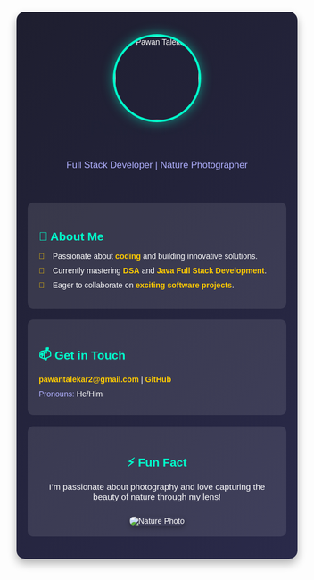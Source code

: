 <div style="font-family: 'Arial', sans-serif; max-width: 800px; margin: 0 auto; padding: 20px; background: linear-gradient(135deg, #1e1e2f, #2a2a4a); border-radius: 15px; box-shadow: 0 8px 16px rgba(0,0,0,0.3); color: #fff;">

<!-- Header with Avatar and Name -->
<div style="text-align: center; padding: 20px;">
    <img src="https://avatars.githubusercontent.com/u/YOUR_GITHUB_ID?v=4" alt="Pawan Talekar" style="width: 150px; height: 150px; border-radius: 50%; border: 4px solid #00ffcc; box-shadow: 0 0 20px rgba(0,255,204,0.5);">
    <h1 style="font-size: 2.5em; margin: 10px 0; color: #00ffcc; text-shadow: 2px 2px 4px rgba(0,0,0,0.5); animation: fadeIn 1s ease-in;">Pawan Talekar</h1>
    <p style="font-size: 1.2em; color: #b0b0ff;">Full Stack Developer | Nature Photographer</p>
</div>

<!-- About Section -->
<div style="background: rgba(255,255,255,0.1); padding: 20px; border-radius: 10px; margin: 20px 0;">
    <h2 style="color: #00ffcc; margin-bottom: 15px;">👋 About Me</h2>
    <ul style="list-style: none; padding: 0;">
        <li style="margin: 10px 0; position: relative; padding-left: 25px;">
            <span style="position: absolute; left: 0; color: #ffcc00;">👀</span> 
            Passionate about <span style="color: #ffcc00; font-weight: bold;">coding</span> and building innovative solutions.
        </li>
        <li style="margin: 10px 0; position: relative; padding-left: 25px;">
            <span style="position: absolute; left: 0; color: #ffcc00;">🌱</span> 
            Currently mastering <span style="color: #ffcc00; font-weight: bold;">DSA</span> and <span style="color: #ffcc00; font-weight: bold;">Java Full Stack Development</span>.
        </li>
        <li style="margin: 10px 0; position: relative; padding-left: 25px;">
            <span style="position: absolute; left: 0; color: #ffcc00;">💞️</span> 
            Eager to collaborate on <span style="color: #ffcc00; font-weight: bold;">exciting software projects</span>.
        </li>
    </ul>
</div>

<!-- Contact Section -->
<div style="background: rgba(255,255,255,0.1); padding: 20px; border-radius: 10px; margin: 20px 0;">
    <h2 style="color: #00ffcc; margin-bottom: 15px;">📫 Get in Touch</h2>
    <p style="margin: 10px 0;">
        <a href="mailto:pawantalekar2@gmail.com" style="color: #ffcc00; text-decoration: none; font-weight: bold; transition: color 0.3s;">pawantalekar2@gmail.com</a> 
        | <a href="https://github.com/pawantalekar" style="color: #ffcc00; text-decoration: none; font-weight: bold; transition: color 0.3s;">GitHub</a>
    </p>
    <p style="margin: 10px 0; color: #b0b0ff;">Pronouns: <span style="color: #fff;">He/Him</span></p>
</div>

<!-- Fun Fact -->
<div style="background: rgba(255,255,255,0.1); padding: 20px; border-radius: 10px; margin: 20px 0; text-align: center;">
    <h2 style="color: #00ffcc; margin-bottom: 15px;">⚡ Fun Fact</h2>
    <p style="font-size: 1.1em; color: #fff;">I’m passionate about photography and love capturing the beauty of nature through my lens!</p>
    <img src="https://source.unsplash.com/300x200/?nature,photography" alt="Nature Photo" style="border-radius: 10px; margin-top: 10px; box-shadow: 0 4px 8px rgba(0,0,0,0.3);">
</div>

</div>

<!-- Inline CSS Animation -->
<style>
@keyframes fadeIn {
    from { opacity: 0; transform: translateY(-20px); }
    to { opacity: 1; transform: translateY(0); }
}
a:hover { color: #fff !important; }
</style>

<!---
pawantalekar/pawantalekar is a ✨ special ✨ repository because its `README.md` (this file) appears on your GitHub profile.
You can click the Preview link to take a look at your changes.
--->

